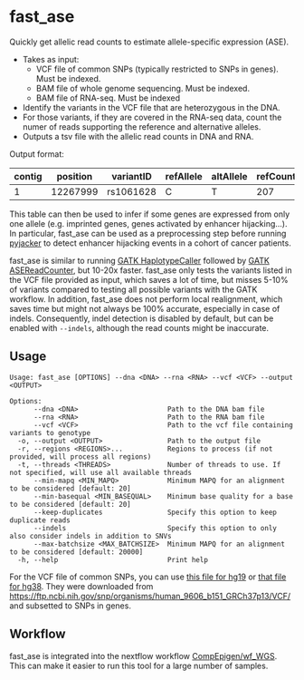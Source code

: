 # fast_ase
Quickly get allelic read counts to estimate allele-specific expression (ASE).

- Takes as input:
  - VCF file of common SNPs (typically restricted to SNPs in genes). Must be indexed.
  - BAM file of whole genome sequencing. Must be indexed.
  - BAM file of RNA-seq. Must be indexed
- Identify the variants in the VCF file that are heterozygous in the DNA.
- For those variants, if they are covered in the RNA-seq data, count the numer of reads supporting the reference and alternative alleles.
- Outputs a tsv file with the allelic read counts in DNA and RNA.
  
Output format:

| contig | position | variantID | refAllele | altAllele | refCount | altCount | refCount_DNA | altCount_DNA |
| --- | --- | --- | --- | --- | --- | --- | --- | --- | 
| 1 | 12267999 | rs1061628 | C | T | 207 | 143 | 36 | 36 |

This table can then be used to infer if some genes are expressed from only one allele (e.g. imprinted genes, genes activated by enhancer hijacking...). In particular, fast_ase can be used as a preprocessing step before running [pyjacker](https://github.com/CompEpigen/pyjacker) to detect enhancer hijacking events in a cohort of cancer patients.

fast_ase is similar to running [GATK HaplotypeCaller](https://gatk.broadinstitute.org/hc/en-us/articles/360037225632-HaplotypeCaller) followed by [GATK ASEReadCounter](https://gatk.broadinstitute.org/hc/en-us/articles/360037428291-ASEReadCounter), but 10-20x faster. fast_ase only tests the variants listed in the VCF file provided as input, which saves a lot of time, but misses 5-10% of variants compared to testing all possible variants with the GATK workflow. In addition, fast_ase does not perform local realignment, which saves time but might not always be 100% accurate, especially in case of indels. Consequently, indel detection is disabled by default, but can be enabled with `--indels`, although the read counts might be inaccurate.

## Usage

```
Usage: fast_ase [OPTIONS] --dna <DNA> --rna <RNA> --vcf <VCF> --output <OUTPUT>

Options:
      --dna <DNA>                      Path to the DNA bam file
      --rna <RNA>                      Path to the RNA bam file
      --vcf <VCF>                      Path to the vcf file containing variants to genotype
  -o, --output <OUTPUT>                Path to the output file
  -r, --regions <REGIONS>...           Regions to process (if not provided, will process all regions)
  -t, --threads <THREADS>              Number of threads to use. If not specified, will use all available threads
      --min-mapq <MIN_MAPQ>            Minimum MAPQ for an alignment to be considered [default: 20]
      --min-basequal <MIN_BASEQUAL>    Minimum base quality for a base to be considered [default: 20]
      --keep-duplicates                Specify this option to keep duplicate reads
      --indels                         Specify this option to only also consider indels in addition to SNVs
      --max-batchsize <MAX_BATCHSIZE>  Minimum MAPQ for an alignment to be considered [default: 20000]
  -h, --help                           Print help
```

For the VCF file of common SNPs, you can use [this file for hg19](https://drive.google.com/drive/folders/1_Hj7F-13LHz_o8QpU9nOaDvMJdY4n1eZ?usp=drive_link) or [that file for hg38](https://drive.google.com/drive/folders/1-pxEDiml3kQZC7LDbbSnJ0O6BJGbZ4rQ?usp=drive_link). They were downloaded from https://ftp.ncbi.nih.gov/snp/organisms/human_9606_b151_GRCh37p13/VCF/ and subsetted to SNPs in genes.

## Workflow

fast_ase is integrated into the nextflow workflow [CompEpigen/wf_WGS](https://github.com/CompEpigen/wf_WGS). This can make it easier to run this tool for a large number of samples.
